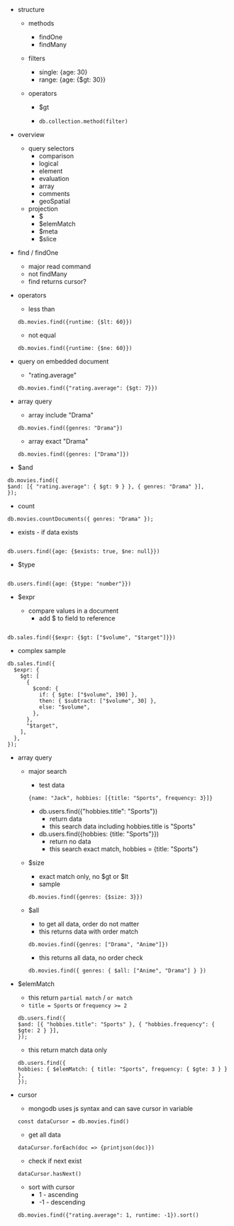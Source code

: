 - structure

  - methods
    - findOne
    - findMany
  - filters
    - single: {age: 30}
    - range: {age: {$gt: 30}}
  - operators

    - $gt

    - `db.collection.method(filter)`

- overview

  - query selectors
    - comparison
    - logical
    - element
    - evaluation
    - array
    - comments
    - geoSpatial
  - projection
    - $
    - $elemMatch
    - $meta
    - $slice

- find / findOne

  - major read command
  - not findMany
  - find returns cursor?

- operators

  - less than

  ```
  db.movies.find({runtime: {$lt: 60}})
  ```

  - not equal

  ```
  db.movies.find({runtime: {$ne: 60}})

  ```

- query on embedded document

  - "rating.average"

  ```
  db.movies.find({"rating.average": {$gt: 7}})
  ```

- array query

  - array include "Drama"

  ```
  db.movies.find({genres: "Drama"})
  ```

  - array exact "Drama"

  ```
  db.movies.find({genres: ["Drama"]})
  ```

- $and

```
db.movies.find({
$and: [{ "rating.average": { $gt: 9 } }, { genres: "Drama" }],
});
```

- count

```
db.movies.countDocuments({ genres: "Drama" });
```

- exists - if data exists

```

db.users.find({age: {$exists: true, $ne: null}})

```

- $type

```

db.users.find({age: {$type: "number"}})

```

- $expr

  - compare values in a document
    - add $ to field to reference

```

db.sales.find({$expr: {$gt: ["$volume", "$target"]}})

```

- complex sample

```
db.sales.find({
  $expr: {
    $gt: [
      {
        $cond: {
          if: { $gte: ["$volume", 190] },
          then: { $subtract: ["$volume", 30] },
          else: "$volume",
        },
      },
      "$target",
    ],
  },
});
```

- array query

  - major search

    - test data

    ```
    {name: "Jack", hobbies: [{title: "Sports", frequency: 3}]}
    ```

    - db.users.find({"hobbies.title": "Sports"})
      - return data
      - this search data including hobbies.title is "Sports"
    - db.users.find({hobbies: {title: "Sports"}})
      - return no data
      - this search exact match, hobbies = {title: "Sports"}

  - $size

    - exact match only, no $gt or $lt
    - sample

    ```
    db.movies.find({genres: {$size: 3}})
    ```

  - $all

    - to get all data, order do not matter
    - this returns data with order match

    ```
    db.movies.find({genres: ["Drama", "Anime"]})
    ```

    - this returns all data, no order check

    ```
    db.movies.find({ genres: { $all: ["Anime", "Drama"] } })
    ```

- $elemMatch

  - this return `partial match` / `or match`
  - `title = Sports` or `frequency >= 2`

  ```
  db.users.find({
  $and: [{ "hobbies.title": "Sports" }, { "hobbies.frequency": { $gte: 2 } }],
  });
  ```

  - this return match data only

  ```
  db.users.find({
  hobbies: { $elemMatch: { title: "Sports", frequency: { $gte: 3 } } },
  });
  ```

- cursor

  - mongodb uses js syntax and can save cursor in variable

  ```
  const dataCursor = db.movies.find()
  ```

  - get all data

  ```
  dataCursor.forEach(doc => {printjson(doc)})
  ```

  - check if next exist

  ```
  dataCursor.hasNext()
  ```

  - sort with cursor
    - 1 - ascending
    - -1 - descending

  ```
  db.movies.find({"rating.average": 1, runtime: -1}).sort()
  ```
